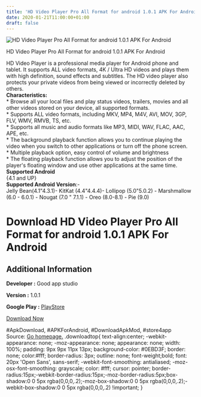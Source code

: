```yaml
---
title: 'HD Video Player Pro All Format for android 1.0.1 APK For Android'
date: 2020-01-21T11:00:00+01:00
draft: false
---
```


![HD Video Player Pro All Format for android 1.0.1 APK For Android](https://i1.wp.com/apkhome.net/wp-content/uploads/2020/01/HD-Video-Player-Pro-All-Format-for-android-1.0.1.png "HD Video Player Pro All Format for android 1.0.1 APK For Android")

  

HD Video Player Pro All Format for android 1.0.1 APK For Android

HD Video Player is a professional media player for Android phone and tablet. It supports ALL video formats, 4K / Ultra HD videos and plays them with high definition, sound effects and subtitles. The HD video player also protects your private videos from being viewed or incorrectly deleted by others.  
**Characteristics:**  
\* Browse all your local files and play status videos, trailers, movies and all other videos stored on your device, all supported formats.  
\* Supports ALL video formats, including MKV, MP4, M4V, AVI, MOV, 3GP, FLV, WMV, RMVB, TS, etc.  
\* Supports all music and audio formats like MP3, MIDI, WAV, FLAC, AAC, APE, etc.  
\* The background playback function allows you to continue playing the video when you switch to other applications or turn off the phone screen.  
\* Multiple playback option, easy control of volume and brightness  
\* The floating playback function allows you to adjust the position of the player's floating window and use other applications at the same time.  
**Supported Android**  
{4.1 and UP}  
**Supported Android Version**:-  
Jelly Bean(4.1"4.3.1)- KitKat (4.4"4.4.4)- Lollipop (5.0"5.0.2) - Marshmallow (6.0 - 6.0.1) - Nougat (7.0 " 7.1.1) - Oreo (8.0-8.1) - Pie (9.0)

Download HD Video Player Pro All Format for android 1.0.1 APK For Android
=========================================================================

Additional Information
----------------------

**Developer :** Good app studio

**Version :** 1.0.1

**Google Play :** [PlayStore](https://play.google.com/store/apps/details?id=com.goodapp.videoplayer.movie.musicplayer.pro&hl=en)

  

[Download Now](https://store4app.co/post/hd-video-player-pro-all-format-for-android-1-0-1-apk-for-android_1579592631)

  
#ApkDownload, #APKForAndroid, #DownloadApkMod, #store4app  
Source: [Go homepage.](https://store4app.co/post/hd-video-player-pro-all-format-for-android-1-0-1-apk-for-android_1579592631) .downloadtop{ text-align:center; -webkit-appearance: none; -moz-appearance: none; appearance: none; width: 100%; padding: 9px 9px 11px 13px; background-color: #0EBD3F; border: none; color:#fff; border-radius: 3px; outline: none; font-weight;bold; font: 20px 'Open Sans', sans-serif; -webkit-font-smoothing: antialiased; -moz-osx-font-smoothing: grayscale; color: #fff; cursor: pointer; border-radius:15px;-webkit-border-radius:15px;-moz-border-radius:5px;box-shadow:0 0 5px rgba(0,0,0,.2);-moz-box-shadow:0 0 5px rgba(0,0,0,.2);-webkit-box-shadow:0 0 5px rgba(0,0,0,.2) !important; }